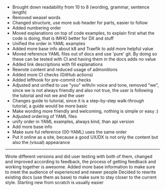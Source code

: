 - Brought down readability from 10 to 8 (wording, grammar, sentence length)
- Removed weasel words
- Changed structure, use more sub header for parts, easier to follow
- Added numbering order
- Moved explanations on top of code examples, to explain first what the code is doing, that is IMHO better for DX and stuff
- Unified the order in YAML examples
- Added more base info about k8 and Traefik to add more helpful value
- Moved reference YAML files out of docs and use 'pure' git. By doing so these can be tested with CI and having them in the docs adds no value
- Added link descriptions with fill explanations
- Rewrote content and reduced usage of admonitions
- Added more CI checks (GitHub actions)
- Added lefthook for pre-commit checks
- Adjusted and unified to use "you" with/in voice and tone, removed "we", since we is not always friendly and also not true, the user is following the tutorial and not we and the user
- Changes guide to tutorial, since it is a step-by-step walk-through tutorial, a guide would be more basic
- Make wording more friendly and welcoming, nothing is simple or easy :)
- Adjusted ordering of YAML files
- unify order in YAML examples, always kind, than api version
- Add more base info
- Make sure ful reference (00-YAML) uses the same order
- Put it online as a site, because a good UX/DX is not only the content but also the (visual) appearance

---

Wrote different versions and did user testing with both of them, changed and improved according to feedback, the process of getting feedback and working together is awesome.
Added more base information to make sure to meet the audience of experienced and newer people
Decided to rewrite existing docs (use them as base) to make sure to stay closer to the current style.
Starting new from scratch is usually easier 

